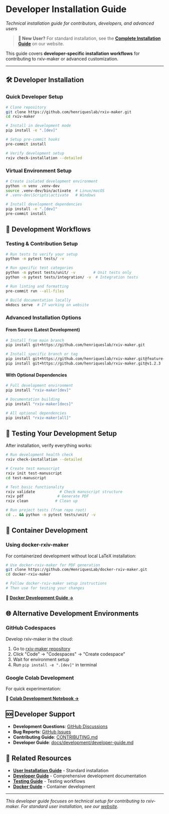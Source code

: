 # Developer Installation Guide

*Technical installation guide for contributors, developers, and advanced users*

> **👋 New User?** For standard installation, see the **[Complete Installation Guide](https://rxiv-maker.henriqueslab.org/getting-started/installation/)** on our website.

This guide covers **developer-specific installation workflows** for contributing to rxiv-maker or advanced customization.

---

## 🛠️ Developer Installation

### Quick Developer Setup
```bash
# Clone repository
git clone https://github.com/henriqueslab/rxiv-maker.git
cd rxiv-maker

# Install in development mode
pip install -e ".[dev]"

# Setup pre-commit hooks
pre-commit install

# Verify development setup
rxiv check-installation --detailed
```

### Virtual Environment Setup
```bash
# Create isolated development environment
python -m venv .venv-dev
source .venv-dev/bin/activate  # Linux/macOS
# .venv-dev\Scripts\activate   # Windows

# Install development dependencies
pip install -e ".[dev]"
pre-commit install
```

## 🔧 Development Workflows

### Testing & Contribution Setup
```bash
# Run tests to verify your setup
python -m pytest tests/ -v

# Run specific test categories
python -m pytest tests/unit/ -v        # Unit tests only
python -m pytest tests/integration/ -v  # Integration tests

# Run linting and formatting
pre-commit run --all-files

# Build documentation locally
mkdocs serve  # If working on website
```

### Advanced Installation Options

#### From Source (Latest Development)
```bash
# Install from main branch
pip install git+https://github.com/henriqueslab/rxiv-maker.git

# Install specific branch or tag
pip install git+https://github.com/henriqueslab/rxiv-maker.git@feature-branch
pip install git+https://github.com/henriqueslab/rxiv-maker.git@v1.2.3
```

#### With Optional Dependencies
```bash
# Full development environment
pip install "rxiv-maker[dev]"

# Documentation building
pip install "rxiv-maker[docs]"

# All optional dependencies
pip install "rxiv-maker[all]"
```

## 🧪 Testing Your Development Setup

After installation, verify everything works:

```bash
# Run development health check
rxiv check-installation --detailed

# Create test manuscript
rxiv init test-manuscript
cd test-manuscript

# Test basic functionality
rxiv validate           # Check manuscript structure
rxiv pdf               # Generate PDF
rxiv clean            # Clean up

# Run project tests (from repo root)
cd .. && python -m pytest tests/unit/ -v
```

## 🐳 Container Development

### Using docker-rxiv-maker
For containerized development without local LaTeX installation:

```bash
# Use docker-rxiv-maker for PDF generation
git clone https://github.com/HenriquesLab/docker-rxiv-maker.git
cd docker-rxiv-maker

# Follow docker-rxiv-maker setup instructions
# Then use for testing your changes
```

**📖 [Docker Development Guide →](development/docker-engine-mode.md)**

## 🌐 Alternative Development Environments

### GitHub Codespaces
Develop rxiv-maker in the cloud:

1. Go to [rxiv-maker repository](https://github.com/HenriquesLab/rxiv-maker)
2. Click "Code" → "Codespaces" → "Create codespace"
3. Wait for environment setup
4. Run `pip install -e ".[dev]"` in terminal

### Google Colab Development
For quick experimentation:

**📖 [Colab Development Notebook →](https://colab.research.google.com/github/HenriquesLab/rxiv-maker/blob/main/notebooks/rxiv_maker_colab.ipynb)**

## 🆘 Developer Support

- **Development Questions**: [GitHub Discussions](https://github.com/henriqueslab/rxiv-maker/discussions)
- **Bug Reports**: [GitHub Issues](https://github.com/henriqueslab/rxiv-maker/issues)
- **Contributing Guide**: [CONTRIBUTING.md](../../CONTRIBUTING.md)
- **Developer Guide**: [docs/development/developer-guide.md](../development/developer-guide.md)

## 🔗 Related Resources

- **[User Installation Guide](https://rxiv-maker.henriqueslab.org/getting-started/installation/)** - Standard installation
- **[Developer Guide](../development/developer-guide.md)** - Comprehensive development documentation
- **[Testing Guide](../development/github-actions-testing.md)** - Testing workflows
- **[Docker Guide](development/docker-engine-mode.md)** - Container development

---

*This developer guide focuses on technical setup for contributing to rxiv-maker. For standard user installation, see our [website](https://rxiv-maker.henriqueslab.org/).*
